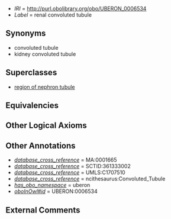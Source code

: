  * *IRI* = http://purl.obolibrary.org/obo/UBERON_0006534
 * *Label* = renal convoluted tubule

## Synonyms

 * convoluted tubule
 * kidney convoluted tubule

## Superclasses

 * [region of nephron tubule](../../UBERON/85/UBERON_0007685.md)

## Equivalencies


## Other Logical Axioms


## Other Annotations

 * *[database_cross_reference](../../ef/oboInOwl#hasDbXref.md)* = MA:0001665
 * *[database_cross_reference](../../ef/oboInOwl#hasDbXref.md)* = SCTID:361333002
 * *[database_cross_reference](../../ef/oboInOwl#hasDbXref.md)* = UMLS:C1707510
 * *[database_cross_reference](../../ef/oboInOwl#hasDbXref.md)* = ncithesaurus:Convoluted_Tubule
 * *[has_obo_namespace](../../ce/oboInOwl#hasOBONamespace.md)* = uberon
 * *[oboInOwl#id](../../id/oboInOwl#id.md)* = UBERON:0006534

## External Comments

